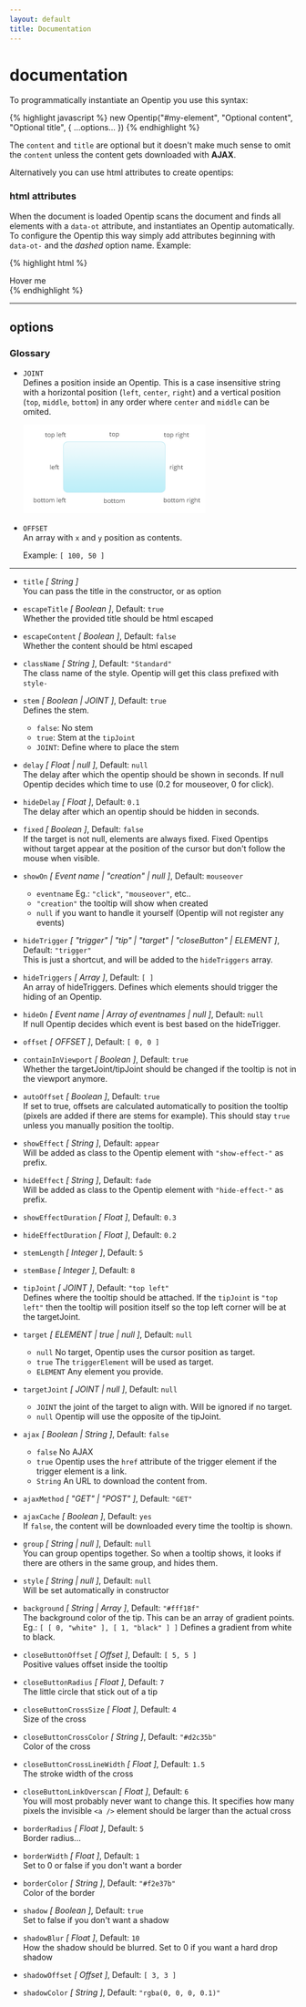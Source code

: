 ```yaml
---
layout: default
title: Documentation
---
```


documentation
=============

To programmatically instantiate an Opentip you use this syntax:

{% highlight javascript %}
new Opentip("#my-element", "Optional content", "Optional title", { ...options... })
{% endhighlight %}

The `content` and `title` are optional but it doesn't make much sense to omit
the `content` unless the content gets downloaded with **AJAX**.


Alternatively you can use html attributes to create opentips:

### html attributes


When the document is loaded Opentip scans the document and finds all elements
with a `data-ot` attribute, and instantiates an Opentip automatically. To
configure the Opentip this way simply add attributes beginning with `data-ot-`
and the *dashed* option name. Example:

{% highlight html %}
<div data-ot="The content" data-ot-delay="2" data-ot-hide-trigger="closeButton">Hover me</div>
{% endhighlight %}


* * *


options
-------

### Glossary

- `JOINT`  
  Defines a position inside an Opentip. This is a case insensitive
  string with a horizontal position (`left`, `center`, `right`) and a vertical
  position (`top`, `middle`, `bottom`) in any order where `center` and `middle`
  can be omited.

  ![Joints examples](images/joints.png)

- `OFFSET`  
  An array with `x` and `y` position as contents.

  Example: `[ 100, 50 ]`

* * *

- `title` *\[ String \]*  
  You can pass the title in the constructor, or as option

- `escapeTitle` *\[ Boolean \]*, Default: `true`  
  Whether the provided title should be html escaped

- `escapeContent` *\[ Boolean \]*, Default: `false`  
  Whether the content should be html escaped

- `className` *\[ String \]*, Default: `"Standard"`  
  The class name of the style. Opentip will get this class prefixed with `style-`

- `stem` *\[ Boolean | JOINT \]*, Default: `true`  
  Defines the stem.
  - `false`: No stem
  - `true`: Stem at the `tipJoint`
  - `JOINT`: Define where to place the stem

- `delay` *\[ Float | null \]*, Default: `null`  
  The delay after which the opentip should be shown in seconds. If null Opentip decides which
  time to use (0.2 for mouseover, 0 for click).

- `hideDelay` *\[ Float \]*, Default: `0.1`  
  The delay after which an opentip should be hidden in seconds.

- `fixed` *\[ Boolean \]*, Default: `false`  
  If the target is not null, elements are always fixed. Fixed Opentips without
  target appear at the position of the cursor but don't follow the mouse when visible.

- `showOn` *\[ Event name | "creation" | null \]*, Default: `mouseover`  
  - `eventname` Eg.: `"click"`, `"mouseover"`, etc..
  - `"creation"` the tooltip will show when created
  - `null` if you want to handle it yourself (Opentip will not register any events)

- `hideTrigger` *\[ "trigger" | "tip" | "target" | "closeButton" | ELEMENT \]*, Default: `"trigger"`  
  This is just a shortcut, and will be added to the `hideTriggers` array.

- `hideTriggers` *\[ Array \]*, Default: `[ ]`  
  An array of hideTriggers. Defines which elements should trigger the hiding of an Opentip.

- `hideOn` *\[ Event name | Array of eventnames | null \]*, Default: `null`  
  If null Opentip decides which event is best based on the hideTrigger.

- `offset` *\[ OFFSET \]*, Default: `[ 0, 0 ]`  

- `containInViewport` *\[ Boolean \]*, Default: `true`  
  Whether the targetJoint/tipJoint should be changed if the tooltip is not in
  the viewport anymore.

- `autoOffset` *\[ Boolean \]*, Default: `true`  
  If set to true, offsets are calculated automatically to position the tooltip
  (pixels are added if there are stems for example). This should stay `true` unless
  you manually position the tooltip.

- `showEffect` *\[ String \]*, Default: `appear`  
  Will be added as class to the Opentip element with `"show-effect-"` as prefix.

- `hideEffect` *\[ String \]*, Default: `fade`  
  Will be added as class to the Opentip element with `"hide-effect-"` as prefix.

- `showEffectDuration` *\[ Float \]*, Default: `0.3`  

- `hideEffectDuration` *\[ Float \]*, Default: `0.2`  

- `stemLength` *\[ Integer \]*, Default: `5`  

- `stemBase` *\[ Integer \]*, Default: `8`  

- `tipJoint` *\[ JOINT \]*, Default: `"top left"`  
  Defines where the tooltip should be attached. If the `tipJoint` is `"top left"`
  then the tooltip will position itself so the top left corner will be at the
  targetJoint.

- `target` *\[ ELEMENT | true | null \]*, Default: `null`  
  - `null` No target, Opentip uses the cursor position as target.
  - `true` The `triggerElement` will be used as target.
  - `ELEMENT` Any element you provide.

- `targetJoint` *\[ JOINT | null \]*, Default: `null`  
  - `JOINT` the joint of the target to align with. Will be ignored if no target.
  - `null` Opentip will use the opposite of the tipJoint.

- `ajax` *\[ Boolean | String \]*, Default: `false`  
  - `false` No AJAX
  - `true` Opentip uses the `href` attribute of the trigger element if the
    trigger element is a link.
  - `String` An URL to download the content from.

- `ajaxMethod` *\[ "GET" | "POST" \]*, Default: `"GET"`  

- `ajaxCache` *\[ Boolean \]*, Default: `yes`  
  If `false`, the content will be downloaded every time the tooltip is shown.

- `group` *\[ String | null \]*, Default: `null`  
  You can group opentips together. So when a tooltip shows, it looks if there are others in the same group, and hides them.

- `style` *\[ String | null \]*, Default: `null`  
  Will be set automatically in constructor

- `background` *\[ String | Array \]*, Default: `"#fff18f"`  
  The background color of the tip. This can be an array of gradient points.
  Eg.: `[ [ 0, "white" ], [ 1, "black" ] ]` Defines a gradient from white to black.

- `closeButtonOffset` *\[ Offset \]*, Default: `[ 5, 5 ]`  
  Positive values offset inside the tooltip

- `closeButtonRadius` *\[ Float \]*, Default: `7`  
  The little circle that stick out of a tip

- `closeButtonCrossSize` *\[ Float \]*, Default: `4`  
  Size of the cross

- `closeButtonCrossColor` *\[ String \]*, Default: `"#d2c35b"`  
  Color of the cross

- `closeButtonCrossLineWidth` *\[ Float \]*, Default: `1.5`  
  The stroke width of the cross

- `closeButtonLinkOverscan` *\[ Float \]*, Default: `6`  
  You will most probably never want to change this.
  It specifies how many pixels the invisible `<a />` element should be larger
  than the actual cross

- `borderRadius` *\[ Float \]*, Default: `5`  
  Border radius...

- `borderWidth` *\[ Float \]*, Default: `1`  
  Set to 0 or false if you don't want a border

- `borderColor` *\[ String \]*, Default: `"#f2e37b"`  
  Color of the border

- `shadow` *\[ Boolean \]*, Default: `true`  
  Set to false if you don't want a shadow

- `shadowBlur` *\[ Float \]*, Default: `10`  
  How the shadow should be blurred. Set to 0 if you want a hard drop shadow 

- `shadowOffset` *\[ Offset \]*, Default: `[ 3, 3 ]`  

- `shadowColor` *\[ String \]*, Default: `"rgba(0, 0, 0, 0.1)"`  
